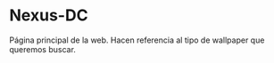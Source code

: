 # Nexus-DC
<!--INDEX:--> Página principal de la web.

<!--Las categorías--> Hacen referencia al tipo de wallpaper que queremos buscar.
